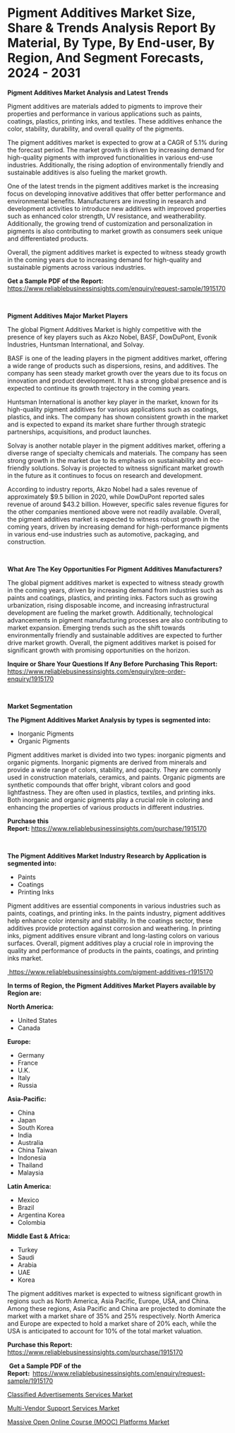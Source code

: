 <p><h1>Pigment Additives Market Size, Share & Trends Analysis Report By Material, By Type, By End-user, By Region, And Segment Forecasts, 2024 - 2031</h1></p><p><strong>Pigment Additives Market Analysis and Latest Trends</strong></p>
<p><p>Pigment additives are materials added to pigments to improve their properties and performance in various applications such as paints, coatings, plastics, printing inks, and textiles. These additives enhance the color, stability, durability, and overall quality of the pigments.</p><p>The pigment additives market is expected to grow at a CAGR of 5.1% during the forecast period. The market growth is driven by increasing demand for high-quality pigments with improved functionalities in various end-use industries. Additionally, the rising adoption of environmentally friendly and sustainable additives is also fueling the market growth. </p><p>One of the latest trends in the pigment additives market is the increasing focus on developing innovative additives that offer better performance and environmental benefits. Manufacturers are investing in research and development activities to introduce new additives with improved properties such as enhanced color strength, UV resistance, and weatherability. Additionally, the growing trend of customization and personalization in pigments is also contributing to market growth as consumers seek unique and differentiated products.</p><p>Overall, the pigment additives market is expected to witness steady growth in the coming years due to increasing demand for high-quality and sustainable pigments across various industries.</p></p>
<p><strong>Get a Sample PDF of the Report:&nbsp;</strong> <a href="https://www.reliablebusinessinsights.com/enquiry/request-sample/1915170">https://www.reliablebusinessinsights.com/enquiry/request-sample/1915170</a></p>
<p>&nbsp;</p>
<p><strong>Pigment Additives Major Market Players</strong></p>
<p><p>The global Pigment Additives Market is highly competitive with the presence of key players such as Akzo Nobel, BASF, DowDuPont, Evonik Industries, Huntsman International, and Solvay. </p><p>BASF is one of the leading players in the pigment additives market, offering a wide range of products such as dispersions, resins, and additives. The company has seen steady market growth over the years due to its focus on innovation and product development. It has a strong global presence and is expected to continue its growth trajectory in the coming years.</p><p>Huntsman International is another key player in the market, known for its high-quality pigment additives for various applications such as coatings, plastics, and inks. The company has shown consistent growth in the market and is expected to expand its market share further through strategic partnerships, acquisitions, and product launches.</p><p>Solvay is another notable player in the pigment additives market, offering a diverse range of specialty chemicals and materials. The company has seen strong growth in the market due to its emphasis on sustainability and eco-friendly solutions. Solvay is projected to witness significant market growth in the future as it continues to focus on research and development.</p><p>According to industry reports, Akzo Nobel had a sales revenue of approximately $9.5 billion in 2020, while DowDuPont reported sales revenue of around $43.2 billion. However, specific sales revenue figures for the other companies mentioned above were not readily available. Overall, the pigment additives market is expected to witness robust growth in the coming years, driven by increasing demand for high-performance pigments in various end-use industries such as automotive, packaging, and construction.</p></p>
<p>&nbsp;</p>
<p><strong>What Are The Key Opportunities For Pigment Additives Manufacturers?</strong></p>
<p><p>The global pigment additives market is expected to witness steady growth in the coming years, driven by increasing demand from industries such as paints and coatings, plastics, and printing inks. Factors such as growing urbanization, rising disposable income, and increasing infrastructural development are fueling the market growth. Additionally, technological advancements in pigment manufacturing processes are also contributing to market expansion. Emerging trends such as the shift towards environmentally friendly and sustainable additives are expected to further drive market growth. Overall, the pigment additives market is poised for significant growth with promising opportunities on the horizon.</p></p>
<p><strong>Inquire or Share Your Questions If Any Before Purchasing This Report:</strong> <a href="https://www.reliablebusinessinsights.com/enquiry/pre-order-enquiry/1915170">https://www.reliablebusinessinsights.com/enquiry/pre-order-enquiry/1915170</a></p>
<p>&nbsp;</p>
<p><strong>Market Segmentation</strong></p>
<p><strong>The Pigment Additives Market Analysis by types is segmented into:</strong></p>
<p><ul><li>Inorganic Pigments</li><li>Organic Pigments</li></ul></p>
<p><p>Pigment additives market is divided into two types: inorganic pigments and organic pigments. Inorganic pigments are derived from minerals and provide a wide range of colors, stability, and opacity. They are commonly used in construction materials, ceramics, and paints. Organic pigments are synthetic compounds that offer bright, vibrant colors and good lightfastness. They are often used in plastics, textiles, and printing inks. Both inorganic and organic pigments play a crucial role in coloring and enhancing the properties of various products in different industries.</p></p>
<p><strong>Purchase this Report:&nbsp;</strong><a href="https://www.reliablebusinessinsights.com/purchase/1915170">https://www.reliablebusinessinsights.com/purchase/1915170</a></p>
<p>&nbsp;</p>
<p><strong>The Pigment Additives Market Industry Research by Application is segmented into:</strong></p>
<p><ul><li>Paints</li><li>Coatings</li><li>Printing Inks</li></ul></p>
<p><p>Pigment additives are essential components in various industries such as paints, coatings, and printing inks. In the paints industry, pigment additives help enhance color intensity and stability. In the coatings sector, these additives provide protection against corrosion and weathering. In printing inks, pigment additives ensure vibrant and long-lasting colors on various surfaces. Overall, pigment additives play a crucial role in improving the quality and performance of products in the paints, coatings, and printing inks market.</p></p>
<p><a href="https://www.reliablebusinessinsights.com/pigment-additives-r1915170">&nbsp;https://www.reliablebusinessinsights.com/pigment-additives-r1915170</a></p>
<p><strong>In terms of Region, the Pigment Additives Market Players available by Region are:</strong></p>
<p>
    <p> <strong> North America: </strong>
        <ul>
            <li>United States</li>
            <li>Canada</li>
        </ul>
        </p> 
    <p> <strong> Europe: </strong>
        <ul>
            <li>Germany</li>
            <li>France</li>
            <li>U.K.</li>
            <li>Italy</li>
            <li>Russia</li>
        </ul>
        </p> 
    <p> <strong> Asia-Pacific: </strong>
        <ul>
            <li>China</li>
            <li>Japan</li>
            <li>South Korea</li>
            <li>India</li>
            <li>Australia</li>
            <li>China Taiwan</li>
            <li>Indonesia</li>
            <li>Thailand</li>
            <li>Malaysia</li>
        </ul>
        </p> 
    <p> <strong> Latin America: </strong>
        <ul>
            <li>Mexico</li>
            <li>Brazil</li>
            <li>Argentina Korea</li>
            <li>Colombia</li>
        </ul>
        </p> 
    <p> <strong> Middle East & Africa: </strong>
        <ul>
            <li>Turkey</li>
            <li>Saudi</li>
            <li>Arabia</li>
            <li>UAE</li>
            <li>Korea</li>
        </ul>
    </p>
    </p>
<p><p>The pigment additives market is expected to witness significant growth in regions such as North America, Asia Pacific, Europe, USA, and China. Among these regions, Asia Pacific and China are projected to dominate the market with a market share of 35% and 25% respectively. North America and Europe are expected to hold a market share of 20% each, while the USA is anticipated to account for 10% of the total market valuation.</p></p>
<p><strong>Purchase this Report: </strong><a href="https://www.reliablebusinessinsights.com/purchase/1915170">https://www.reliablebusinessinsights.com/purchase/1915170</a></p>
<p>&nbsp;<strong>Get a Sample PDF of the Report:&nbsp;&nbsp;</strong><a href="https://www.reliablebusinessinsights.com/enquiry/request-sample/1915170">https://www.reliablebusinessinsights.com/enquiry/request-sample/1915170</a></p>
<p><strong></strong></p>
<p><p><a href="https://github.com/syaifulanwaramsyori/Market-Research-Report-List-1/blob/main/classified-advertisements-services-market.md">Classified Advertisements Services Market</a></p><p><a href="https://github.com/vregtldg37/Market-Research-Report-List-1/blob/main/multi-vendor-support-services-market.md">Multi-Vendor Support Services Market</a></p><p><a href="https://github.com/rslnowrouzi/Market-Research-Report-List-1/blob/main/massive-open-online-course-mooc-platforms-market.md">Massive Open Online Course (MOOC) Platforms Market</a></p></p>